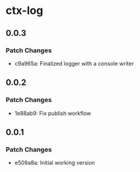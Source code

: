 # ctx-log

## 0.0.3

### Patch Changes

- c9a965a: Finalized logger with a console writer

## 0.0.2

### Patch Changes

- 1e88ab9: Fix publish workflow

## 0.0.1

### Patch Changes

- e509a8a: Initial working version
